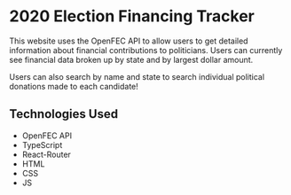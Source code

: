 # 2020 Election Financing Tracker

This website uses the OpenFEC API to allow users to get detailed information about financial contributions to politicians. Users can currently see financial data broken up by state and by largest dollar amount.

Users can also search by name and state to search individual political donations made to each candidate!

## Technologies Used

-   OpenFEC API
-   TypeScript
-   React-Router
-   HTML
-   CSS
-   JS
